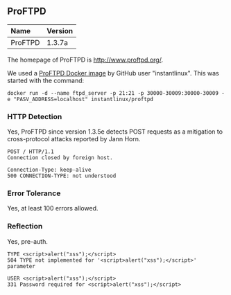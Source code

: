 ## ProFTPD

Name      | Version
:---------|:--------------
ProFTPD   | 1.3.7a

The homepage of ProFTPD is http://www.proftpd.org/.

We used a [ProFTPD Docker image][1] by GitHub user "instantlinux". This was started with the command:

```
docker run -d --name ftpd_server -p 21:21 -p 30000-30009:30000-30009 -e "PASV_ADDRESS=localhost" instantlinux/proftpd
```

[1]: https://github.com/instantlinux/docker-tools.git

### HTTP Detection

Yes, ProFTPD since version 1.3.5e detects POST requests as a
mitigation to cross-protocol attacks reported by Jann Horn.

```
POST / HTTP/1.1
Connection closed by foreign host.

Connection-Type: keep-alive
500 CONNECTION-TYPE: not understood
```

### Error Tolerance

Yes, at least 100 errors allowed.

### Reflection

Yes, pre-auth.

```
TYPE <script>alert("xss");</script>
504 TYPE not implemented for '<script>alert("xss");</script>' parameter
```

```
USER <script>alert("xss");</script>
331 Password required for <script>alert("xss");</script>
```

